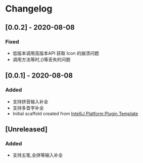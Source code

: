 <!-- Keep a Changelog guide -> https://keepachangelog.com -->

# Changelog

## [0.0.2] - 2020-08-08
### Fixed
- 低版本调用高版本API 获取 Icon 的崩溃问题
- 调用方法等时,()等丢失的问题


## [0.0.1] - 2020-08-08
### Added
- 支持拼音输入补全
- 支持多音字补全
- Initial scaffold created from [IntelliJ Platform Plugin Template](https://github.com/JetBrains/intellij-platform-plugin-template)


## [Unreleased]
### Added
- 支持五笔,全拼等输入补全
